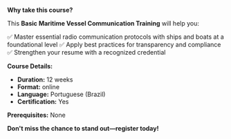**Why take this course?**

This **Basic Maritime Vessel Communication Training** will help you:

✅ Master essential radio communication protocols with ships and boats at a foundational level
✅ Apply best practices for transparency and compliance
✅ Strengthen your resume with a recognized credential

**Course Details:**
- **Duration:** 12 weeks
- **Format:** online
- **Language:** Portuguese (Brazil)
- **Certification:** Yes

**Prerequisites:**
None

**Don't miss the chance to stand out—register today!**